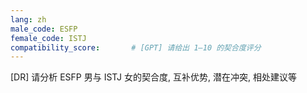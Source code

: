 ```yaml
---
lang: zh
male_code: ESFP
female_code: ISTJ
compatibility_score:       # [GPT] 请给出 1–10 的契合度评分
---
```


[DR] 请分析 ESFP 男与 ISTJ 女的契合度, 互补优势, 潜在冲突, 相处建议等

